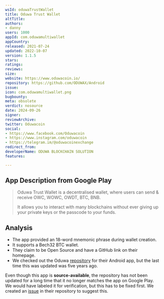 ```yaml
---
wsId: oduwaTrustWallet
title: Oduwa Trust Wallet
altTitle: 
authors:
- danny
users: 1000
appId: com.oduwamultiwallet
appCountry: 
released: 2021-07-24
updated: 2022-10-07
version: 1.1.5
stars: 
ratings: 
reviews: 
size: 
website: https://www.oduwacoin.io/
repository: https://github.com/ODUWAX/Android
issue: 
icon: com.oduwamultiwallet.png
bugbounty: 
meta: obsolete
verdict: nosource
date: 2024-09-26
signer: 
reviewArchive: 
twitter: Oduwacoin
social:
- https://www.facebook.com/Oduwacoin
- https://www.instagram.com/oduwacoin
- https://telegram.im/@oduwacoinexchange
redirect_from: 
developerName: ODUWA BLOCKCHAIN SOLUTION
features: 

---
```


## App Description from Google Play

> Oduwa Trust Wallet is a decentralised wallet, where users can send & receive OWC, WOWC, OWDT, BTC, BNB.
>
> It allows you to interact with many blockchains without ever giving up your private keys or the passcode to your funds.

## Analysis 

- The app provided an 18-word mnemonic phrase during wallet creation.
- It supports a Bech32 BTC wallet. 
- They claim to be Open Source and have a GitHub link on their homepage. 
- We checked out the Oduwa [repository](https://github.com/ODUWAX/Android) for their Android app, but the last time this was updated was five years ago. 

Even though this app is **source-available**, the repository has not been updated for a long time that it no longer matches the app on Google Play. We would have labeled it for verification, but this has to be fixed first. We created an [issue](https://github.com/ODUWAX/Android/issues) in their repository to suggest this.
